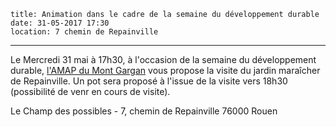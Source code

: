     title: Animation dans le cadre de la semaine du développement durable
    date: 31-05-2017 17:30
    location: 7 chemin de Repainville
---

Le Mercredi 31 mai à 17h30, à l'occasion de la semaine du développement durable, [l'AMAP du Mont Gargan](http://reseau-amap-hn.com/amap/amap-du-mont-gargan-rouen) vous propose la visite du jardin maraîcher de Repainville. Un pot sera proposé à l'issue de la visite vers 18h30 (possibilité de venr en cours de visite).

Le Champ des possibles - 7, chemin de Repainville 76000 Rouen